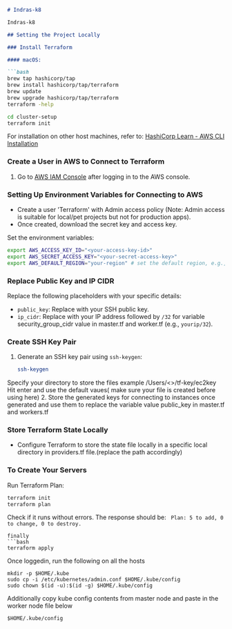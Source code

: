 ```markdown
# Indras-k8

Indras-k8

## Setting the Project Locally

### Install Terraform

#### macOS:

```bash
brew tap hashicorp/tap
brew install hashicorp/tap/terraform
brew update
brew upgrade hashicorp/tap/terraform
terraform -help
```

```bash
cd cluster-setup
terraform init
```

For installation on other host machines, refer to:
[HashiCorp Learn - AWS CLI Installation](https://learn.hashicorp.com/tutorials/aws-get-started/install-cli)

### Create a User in AWS to Connect to Terraform

1. Go to [AWS IAM Console](https://console.aws.amazon.com/iam/home?region=us-east-2#/users) after logging in to the AWS console.

### Setting Up Environment Variables for Connecting to AWS

- Create a user 'Terraform' with Admin access policy (Note: Admin access is suitable for local/pet projects but not for production apps).
- Once created, download the secret key and access key.

Set the environment variables:

```bash
export AWS_ACCESS_KEY_ID="<your-access-key-id>"
export AWS_SECRET_ACCESS_KEY="<your-secret-access-key>"
export AWS_DEFAULT_REGION="your-region" # set the default region, e.g., us-west-1
```

### Replace Public Key and IP CIDR

Replace the following placeholders with your specific details:

- `public_key`: Replace with your SSH public key.
- `ip_cidr`: Replace with your IP address followed by `/32` for variable security_group_cidr value in master.tf and worker.tf (e.g., `yourip/32`).

### Create SSH Key Pair

1. Generate an SSH key pair using `ssh-keygen`:
   ```bash
   ssh-keygen
   ```
 Specify your directory to store the files example /Users/<>/tf-key/ec2key Hit enter and use the default vaues( make sure your file is created before using here)
2. Store the generated keys for connecting to instances once generated and use them to replace the variable value public_key in master.tf and workers.tf

### Store Terraform State Locally

- Configure Terraform to store the state file locally in a specific local directory in providers.tf file.(replace the path accordingly)

### To Create Your Servers

Run Terraform Plan:

```bash
terraform init
terraform plan
```

Check if it runs without errors. The response should be:
` Plan: 5 to add, 0 to change, 0 to destroy.`
```
finally
```bash
terraform apply
```


Once loggedin, run the following on all the hosts

```
mkdir -p $HOME/.kube
sudo cp -i /etc/kubernetes/admin.conf $HOME/.kube/config
sudo chown $(id -u):$(id -g) $HOME/.kube/config
```

Additionally copy kube config contents from master node and paste in the worker node file below

```
$HOME/.kube/config
```
